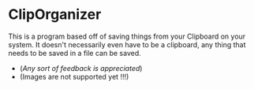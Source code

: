 # ClipOrganizer
This is a program based off of saving things from your Clipboard on your system. It doesn't necessarily even have to be a clipboard, any thing that needs to be saved in a file can be saved.
- (_Any sort of feedback is appreciated_)
- (Images are not supported yet !!!)
